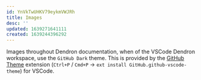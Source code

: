 ```yaml
---
id: YnVkTwUHKV79eykmVWJRh
title: Images
desc: ''
updated: 1639271641111
created: 1639244396292
---
```


Images throughout Dendron documentation, when of the VSCode Dendron workspace, use the `GitHub Dark` theme. This is provided by the [GitHub Theme](https://marketplace.visualstudio.com/items?itemName=GitHub.github-vscode-theme) extension (`Ctrl+P` / `Cmd+P` -> `ext install GitHub.github-vscode-theme`) for VSCode.
